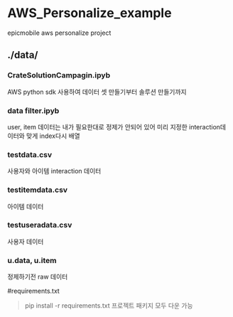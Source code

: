 # AWS_Personalize_example
epicmobile aws personalize project

## ./data/
### CrateSolutionCampagin.ipyb
AWS python sdk 사용하여 데이터 셋 만들기부터 솔루션 만들기까지

### data filter.ipyb
user, item 데이터는 내가 필요한대로 정제가 안되어 있어 미리 지정한 interaction데이터와 맞게 index다시 배열

### testdata.csv
사용자와 아이템 interaction 데이터

### testitemdata.csv
아이템 데이터

### testuseradata.csv
사용자 데이터

### u.data, u.item
정제하기전 raw 데이터

#requirements.txt
> pip install -r requirements.txt
프로젝트 패키지 모두 다운 가능

